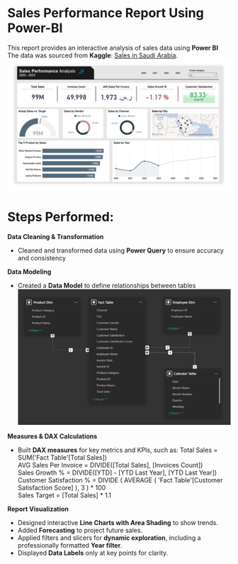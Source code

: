 # Sales Performance Report Using Power-BI
This report provides an interactive analysis of sales data using **Power BI**  
The data was sourced from **Kaggle**: [Sales in Saudi Arabia](https://www.kaggle.com/datasets/shilton123456/sales-in-saudi-arabia).  
<img src="Sales-Report.png" width="600">


# Steps Performed:
**Data Cleaning & Transformation**
- Cleaned and transformed data using **Power Query** to ensure accuracy and consistency

**Data Modeling**
- Created a **Data Model** to define relationships between tables
  <img src="Modeling.png" width="600">

**Measures & DAX Calculations**
- Built **DAX measures** for key metrics and KPIs, such as:
  Total Sales = SUM('Fact Table'[Total Sales])  
  AVG Sales Per Invoice = DIVIDE([Total Sales], [Invoices Count])  
  Sales Growth % = DIVIDE([YTD] - [YTD Last Year], [YTD Last Year])  
  Customer Satisfaction % = DIVIDE ( AVERAGE ( 'Fact Table'[Customer Satisfaction Score] ), 3 ) * 100  
  Sales Target = [Total Sales] * 1.1  

**Report Visualization**
   - Designed interactive **Line Charts with Area Shading** to show trends.
   - Added **Forecasting** to project future sales.
   - Applied filters and slicers for **dynamic exploration**, including a professionally formatted **Year filter**.
   - Displayed **Data Labels** only at key points for clarity.
